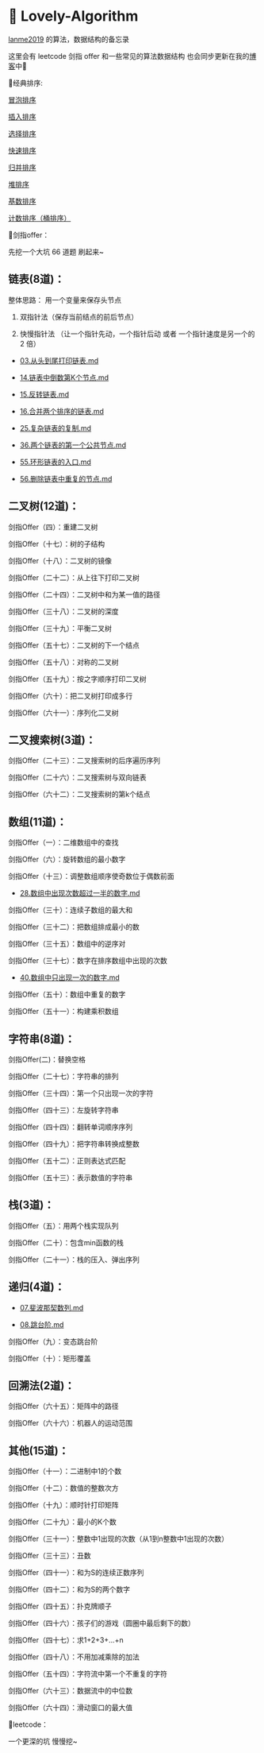 # 🍰 Lovely-Algorithm

[lanme2019](https://luanmingyi.cn/) 的算法，数据结构的备忘录  

这里会有 leetcode 剑指 offer 和一些常见的算法数据结构
也会同步更新在我的[博客](https://luanmingyi.cn/)中👀

🔎经典排序:

[冒泡排序](经典排序/冒泡排序.md)

[插入排序](经典排序/插入排序.md)

[选择排序](经典排序/选择排序.md)

[快速排序](经典排序/快速排序.md)

[归并排序](经典排序/归并排序.md)

[堆排序](经典排序/堆排序.md)

[基数排序](经典排序/基数排序.md)

[计数排序（桶排序）](经典排序/计数排序(桶排序).md)

🔎剑指offer：

先挖一个大坑 66 道题  刷起来~

## 链表(8道)：

整体思路： 用一个变量来保存头节点

1. 双指针法（保存当前结点的前后节点）

2. 快慢指针法 （让一个指针先动，一个指针后动   或者    一个指针速度是另一个的 2 倍）

- [03.从头到尾打印链表.md](剑指offer/03.从头到尾打印链表.md)

- [14.链表中倒数第K个节点.md](剑指offer/14.链表中倒数第K个节点.md)

- [15.反转链表.md](剑指offer/15.反转链表.md)

- [16.合并两个排序的链表.md](剑指offer/16.合并两个排序的链表.md)

- [25.复杂链表的复制.md](剑指offer/25.复杂链表的复制.md)

- [36.两个链表的第一个公共节点.md](剑指offer/36.两个链表的第一个公共节点.md)

- [55.环形链表的入口.md](剑指offer/55.环形链表的入口.md)

- [56.删除链表中重复的节点.md](剑指offer/56.删除链表中重复的节点.md)

## 二叉树(12道)：

剑指Offer（四）：重建二叉树

剑指Offer（十七）：树的子结构

剑指Offer（十八）：二叉树的镜像

剑指Offer（二十二）：从上往下打印二叉树

剑指Offer（二十四）：二叉树中和为某一值的路径

剑指Offer（三十八）：二叉树的深度

剑指Offer（三十九）：平衡二叉树

剑指Offer（五十七）：二叉树的下一个结点

剑指Offer（五十八）：对称的二叉树

剑指Offer（五十九）：按之字顺序打印二叉树

剑指Offer（六十）：把二叉树打印成多行

剑指Offer（六十一）：序列化二叉树

## 二叉搜索树(3道)：

剑指Offer（二十三）：二叉搜索树的后序遍历序列

剑指Offer（二十六）：二叉搜索树与双向链表

剑指Offer（六十二）：二叉搜索树的第k个结点

## 数组(11道)：

剑指Offer（一）：二维数组中的查找

剑指Offer（六）：旋转数组的最小数字

剑指Offer（十三）：调整数组顺序使奇数位于偶数前面

- [28.数组中出现次数超过一半的数字.md](剑指offer/28.数组中出现次数超过一半的数字.md)

剑指Offer（三十）：连续子数组的最大和

剑指Offer（三十二）：把数组排成最小的数

剑指Offer（三十五）：数组中的逆序对

剑指Offer（三十七）：数字在排序数组中出现的次数

- [40.数组中只出现一次的数字.md](剑指offer/40.数组中只出现一次的数字.md)

剑指Offer（五十）：数组中重复的数字

剑指Offer（五十一）：构建乘积数组

## 字符串(8道)：

剑指Offer(二)：替换空格

剑指Offer（二十七）：字符串的排列

剑指Offer（三十四）：第一个只出现一次的字符

剑指Offer（四十三）：左旋转字符串

剑指Offer（四十四）：翻转单词顺序序列

剑指Offer（四十九）：把字符串转换成整数

剑指Offer（五十二）：正则表达式匹配

剑指Offer（五十三）：表示数值的字符串

## 栈(3道)：

剑指Offer（五）：用两个栈实现队列

剑指Offer（二十）：包含min函数的栈

剑指Offer（二十一）：栈的压入、弹出序列

## 递归(4道)：

- [07.斐波那契数列.md](剑指offer/07.斐波那契数列.md)

- [08.跳台阶.md](剑指offer/08.跳台阶.md)

剑指Offer（九）：变态跳台阶

剑指Offer（十）：矩形覆盖

## 回溯法(2道)：

剑指Offer（六十五）：矩阵中的路径

剑指Offer（六十六）：机器人的运动范围

## 其他(15道)：

剑指Offer（十一）：二进制中1的个数

剑指Offer（十二）：数值的整数次方

剑指Offer（十九）：顺时针打印矩阵

剑指Offer（二十九）：最小的K个数

剑指Offer（三十一）：整数中1出现的次数（从1到n整数中1出现的次数）

剑指Offer（三十三）：丑数

剑指Offer（四十一）：和为S的连续正数序列

剑指Offer（四十二）：和为S的两个数字

剑指Offer（四十五）：扑克牌顺子

剑指Offer（四十六）：孩子们的游戏（圆圈中最后剩下的数）

剑指Offer（四十七）：求1+2+3+…+n

剑指Offer（四十八）：不用加减乘除的加法

剑指Offer（五十四）：字符流中第一个不重复的字符

剑指Offer（六十三）：数据流中的中位数

剑指Offer（六十四）：滑动窗口的最大值



🔎leetcode：

一个更深的坑  慢慢挖~
